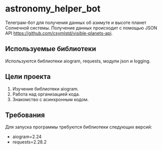 # astronomy_helper_bot

Телеграм-бот для получения данных об азимуте и высоте планет Солнечной системы.
Получение данных происходит с помощью JSON API https://github.com/csymlstd/visible-planets-api.

## Используемые библиотеки

Используются библиотеки aiogram, requests, модули json и logging.

## Цели проекта

1. Изучение библиотеки aiogram.
2. Работа над организацией кода.
3. Знакомство с асинхронным кодом.

## Требования

Для запуска программы требуются библиотеки следующих версий:
* aiogram=2.24
* requests=2.28.2
